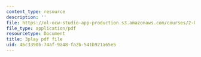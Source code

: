 ```yaml
---
content_type: resource
description: ''
file: https://ol-ocw-studio-app-production.s3.amazonaws.com/courses/2-087-engineering-math-differential-equations-and-linear-algebra-fall-2014/46c3390b74af9a48fa2b541b921a65e5_aFx8dVLkrWs.pdf
file_type: application/pdf
resourcetype: Document
title: 3play pdf file
uid: 46c3390b-74af-9a48-fa2b-541b921a65e5
---
```

